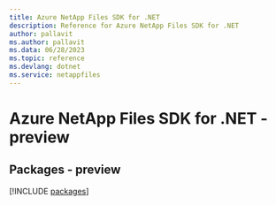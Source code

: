 ```yaml
---
title: Azure NetApp Files SDK for .NET
description: Reference for Azure NetApp Files SDK for .NET
author: pallavit
ms.author: pallavit
ms.data: 06/28/2023
ms.topic: reference
ms.devlang: dotnet
ms.service: netappfiles
---
```

# Azure NetApp Files SDK for .NET - preview
## Packages - preview
[!INCLUDE [packages](netapp-files-index.md)]